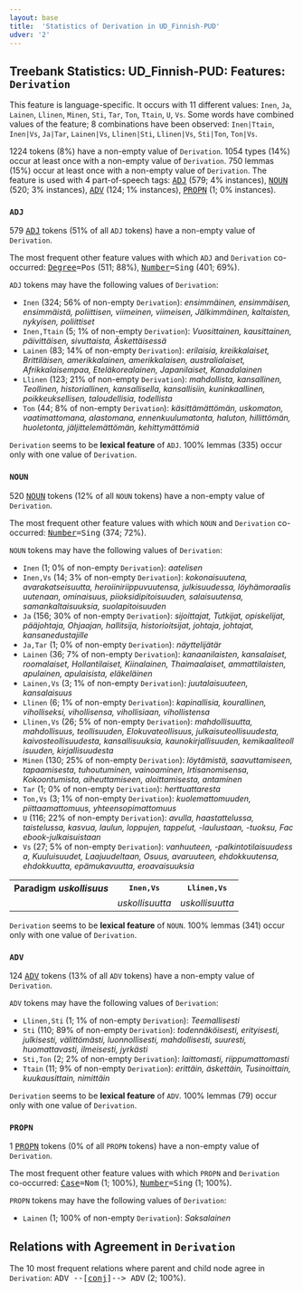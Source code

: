 ```yaml
---
layout: base
title:  'Statistics of Derivation in UD_Finnish-PUD'
udver: '2'
---
```


## Treebank Statistics: UD_Finnish-PUD: Features: `Derivation`

This feature is language-specific.
It occurs with 11 different values: `Inen`, `Ja`, `Lainen`, `Llinen`, `Minen`, `Sti`, `Tar`, `Ton`, `Ttain`, `U`, `Vs`.
Some words have combined values of the feature; 8 combinations have been observed: `Inen|Ttain`, `Inen|Vs`, `Ja|Tar`, `Lainen|Vs`, `Llinen|Sti`, `Llinen|Vs`, `Sti|Ton`, `Ton|Vs`.

1224 tokens (8%) have a non-empty value of `Derivation`.
1054 types (14%) occur at least once with a non-empty value of `Derivation`.
750 lemmas (15%) occur at least once with a non-empty value of `Derivation`.
The feature is used with 4 part-of-speech tags: <tt><a href="fi_pud-pos-ADJ.html">ADJ</a></tt> (579; 4% instances), <tt><a href="fi_pud-pos-NOUN.html">NOUN</a></tt> (520; 3% instances), <tt><a href="fi_pud-pos-ADV.html">ADV</a></tt> (124; 1% instances), <tt><a href="fi_pud-pos-PROPN.html">PROPN</a></tt> (1; 0% instances).

### `ADJ`

579 <tt><a href="fi_pud-pos-ADJ.html">ADJ</a></tt> tokens (51% of all `ADJ` tokens) have a non-empty value of `Derivation`.

The most frequent other feature values with which `ADJ` and `Derivation` co-occurred: <tt><a href="fi_pud-feat-Degree.html">Degree</a></tt><tt>=Pos</tt> (511; 88%), <tt><a href="fi_pud-feat-Number.html">Number</a></tt><tt>=Sing</tt> (401; 69%).

`ADJ` tokens may have the following values of `Derivation`:

* `Inen` (324; 56% of non-empty `Derivation`): <em>ensimmäinen, ensimmäisen, ensimmäistä, poliittisen, viimeinen, viimeisen, Jälkimmäinen, kaltaisten, nykyisen, poliittiset</em>
* `Inen,Ttain` (5; 1% of non-empty `Derivation`): <em>Vuosittainen, kausittainen, päivittäisen, sivuttaista, Äskettäisessä</em>
* `Lainen` (83; 14% of non-empty `Derivation`): <em>erilaisia, kreikkalaiset, Brittiläisen, amerikkalainen, amerikkalaisen, australialaiset, Afrikkalaisempaa, Eteläkorealainen, Japanilaiset, Kanadalainen</em>
* `Llinen` (123; 21% of non-empty `Derivation`): <em>mahdollista, kansallinen, Teollinen, historiallinen, kansallisella, kansallisiin, kuninkaallinen, poikkeuksellisen, taloudellisia, todellista</em>
* `Ton` (44; 8% of non-empty `Derivation`): <em>käsittämättömän, uskomaton, vaatimattomana, alastomana, ennenkuulumatonta, haluton, hillittömän, huoletonta, jäljittelemättömän, kehittymättömiä</em>

`Derivation` seems to be **lexical feature** of `ADJ`. 100% lemmas (335) occur only with one value of `Derivation`.

### `NOUN`

520 <tt><a href="fi_pud-pos-NOUN.html">NOUN</a></tt> tokens (12% of all `NOUN` tokens) have a non-empty value of `Derivation`.

The most frequent other feature values with which `NOUN` and `Derivation` co-occurred: <tt><a href="fi_pud-feat-Number.html">Number</a></tt><tt>=Sing</tt> (374; 72%).

`NOUN` tokens may have the following values of `Derivation`:

* `Inen` (1; 0% of non-empty `Derivation`): <em>aatelisen</em>
* `Inen,Vs` (14; 3% of non-empty `Derivation`): <em>kokonaisuutena, avarakatseisuutta, h​e​r​o​i​i​n​i​r​i​i​p​p​u​v​u​u​t​e​n​s​a, julkisuudessa, l​ö​y​h​ä​m​o​r​a​a​l​i​s​u​u​t​e​n​a​a​n, ominaisuus, piioksidipitoisuuden, salaisuutensa, samankaltaisuuksia, suolapitoisuuden</em>
* `Ja` (156; 30% of non-empty `Derivation`): <em>sijoittajat, Tutkijat, opiskelijat, pääjohtaja, Ohjaajan, hallitsija, historioitsijat, johtaja, johtajat, kansanedustajille</em>
* `Ja,Tar` (1; 0% of non-empty `Derivation`): <em>näyttelijätär</em>
* `Lainen` (36; 7% of non-empty `Derivation`): <em>kanaanilaisten, kansalaiset, roomalaiset, Hollantilaiset, Kiinalainen, Thaimaalaiset, ammattilaisten, apulainen, apulaisista, eläkeläinen</em>
* `Lainen,Vs` (3; 1% of non-empty `Derivation`): <em>juutalaisuuteen, kansalaisuus</em>
* `Llinen` (6; 1% of non-empty `Derivation`): <em>kapinallisia, kourallinen, viholliseksi, vihollisensa, vihollisiaan, vihollistensa</em>
* `Llinen,Vs` (26; 5% of non-empty `Derivation`): <em>mahdollisuutta, mahdollisuus, teollisuuden, Elokuvateollisuus, j​u​l​k​a​i​s​u​t​e​o​l​l​i​s​u​u​d​e​s​t​a, kaivosteollisuudesta, kansallisuuksia, kaunokirjallisuuden, k​e​m​i​k​a​a​l​i​t​e​o​l​l​i​s​u​u​d​e​n, kirjallisuudesta</em>
* `Minen` (130; 25% of non-empty `Derivation`): <em>löytämistä, saavuttamiseen, tapaamisesta, tuhoutuminen, vainoaminen, Irtisanomisensa, Kokoontumista, aiheuttamiseen, aloittamisesta, antaminen</em>
* `Tar` (1; 0% of non-empty `Derivation`): <em>herttuattaresta</em>
* `Ton,Vs` (3; 1% of non-empty `Derivation`): <em>kuolemattomuuden, piittaamattomuus, yhteensopimattomuus</em>
* `U` (116; 22% of non-empty `Derivation`): <em>avulla, haastattelussa, taistelussa, kasvua, laulun, loppujen, tappelut, -laulustaan, -tuoksu, F​a​c​e​b​o​o​k​-​j​u​l​k​a​i​s​u​i​s​t​a​a​n</em>
* `Vs` (27; 5% of non-empty `Derivation`): <em>vanhuuteen, -​p​a​l​k​i​n​t​o​t​i​l​a​i​s​u​u​d​e​s​s​a, Kuuluisuudet, Laajuudeltaan, Osuus, avaruuteen, ehdokkuutensa, ehdokkuutta, epämukavuutta, eroavaisuuksia</em>

<table>
  <tr><th>Paradigm <i>uskollisuus</i></th><th><tt>Inen,Vs</tt></th><th><tt>Llinen,Vs</tt></th></tr>
  <tr><td><tt></tt></td><td><em>uskollisuutta</em></td><td><em>uskollisuutta</em></td></tr>
</table>

`Derivation` seems to be **lexical feature** of `NOUN`. 100% lemmas (341) occur only with one value of `Derivation`.

### `ADV`

124 <tt><a href="fi_pud-pos-ADV.html">ADV</a></tt> tokens (13% of all `ADV` tokens) have a non-empty value of `Derivation`.

`ADV` tokens may have the following values of `Derivation`:

* `Llinen,Sti` (1; 1% of non-empty `Derivation`): <em>Teemallisesti</em>
* `Sti` (110; 89% of non-empty `Derivation`): <em>todennäköisesti, erityisesti, julkisesti, välittömästi, luonnollisesti, mahdollisesti, suuresti, huomattavasti, ilmeisesti, jyrkästi</em>
* `Sti,Ton` (2; 2% of non-empty `Derivation`): <em>laittomasti, riippumattomasti</em>
* `Ttain` (11; 9% of non-empty `Derivation`): <em>erittäin, äskettäin, Tusinoittain, kuukausittain, nimittäin</em>

`Derivation` seems to be **lexical feature** of `ADV`. 100% lemmas (79) occur only with one value of `Derivation`.

### `PROPN`

1 <tt><a href="fi_pud-pos-PROPN.html">PROPN</a></tt> tokens (0% of all `PROPN` tokens) have a non-empty value of `Derivation`.

The most frequent other feature values with which `PROPN` and `Derivation` co-occurred: <tt><a href="fi_pud-feat-Case.html">Case</a></tt><tt>=Nom</tt> (1; 100%), <tt><a href="fi_pud-feat-Number.html">Number</a></tt><tt>=Sing</tt> (1; 100%).

`PROPN` tokens may have the following values of `Derivation`:

* `Lainen` (1; 100% of non-empty `Derivation`): <em>Saksalainen</em>

## Relations with Agreement in `Derivation`

The 10 most frequent relations where parent and child node agree in `Derivation`:
<tt>ADV --[<tt><a href="fi_pud-dep-conj.html">conj</a></tt>]--> ADV</tt> (2; 100%).

